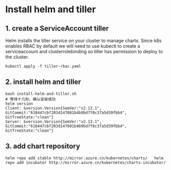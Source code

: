 # Install helm and tiller
## 1. create a ServiceAccount tiller
Helm installs the tiller service on your cluster to manage charts. Since k8s enables RBAC by default we will need to use kubectl to create a serviceaccount and clusterrolebinding so tiller has permission to deploy to the cluster.
```
kubectl apply -f tiller-rbac.yaml
```
## 2. install helm and tiller
```
bash install-helm-and-tiller.sh
# 等待十几秒，确认安装成功
helm version
Client: &version.Version{SemVer:"v2.13.1", GitCommit:"618447cbf203d147601b4b9bd7f8c37a5d39fbb4", GitTreeState:"clean"}
Server: &version.Version{SemVer:"v2.13.1", GitCommit:"618447cbf203d147601b4b9bd7f8c37a5d39fbb4", GitTreeState:"clean"}
```
## 3. add chart repository
``
helm repo add stable http://mirror.azure.cn/kubernetes/charts/  
helm repo add incubator http://mirror.azure.cn/kubernetes/charts-incubator/
``
